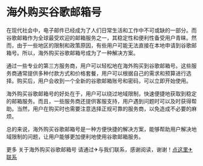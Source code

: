# 海外购买谷歌邮箱号

在现代社会中，电子邮件已经成为了人们日常生活和工作中不可或缺的一部分。而谷歌邮箱作为全球最受欢迎的邮箱服务之一，其稳定性和便利性备受用户青睐。然而，由于一些地区的限制和政策原因，有些用户可能无法直接在本地申请到谷歌邮箱号。所以，海外购买谷歌邮箱号成为了一种解决方案。

通过一些专业的第三方服务商，用户可以轻松地在海外购买到谷歌邮箱号。这些服务商通常提供多种付款方式和价格套餐，用户可以根据自己的需求和预算进行选择。购买后，用户会收到一个全新的谷歌邮箱账号和密码，可以立即开始使用。

海外购买谷歌邮箱号的好处在于，用户可以绕过地域限制，快速便捷地获取到稳定的邮箱服务。而且，一些服务商还提供客服支持，用户遇到问题时可以及时获得帮助。当然，用户在购买时也需要注意选择正规可靠的服务商，以免造成不必要的麻烦。

总的来说，海外购买谷歌邮箱号是一种方便快捷的解决方案，能够帮助用户解决地域限制的问题，让用户能够更加便利地使用谷歌邮箱服务。

更多 关于海外购买谷歌邮箱号 请通过✈与我们联系，感谢阅读，谢谢！[点这里✈联系](https://abc.k02.cc)
